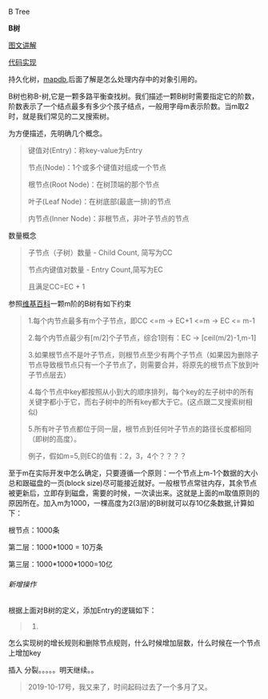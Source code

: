 B Tree

**B树**

[图文讲解](https://www.cnblogs.com/nullzx/p/8729425.html)

[代码实现](https://blog.csdn.net/wangpingfang/article/details/7426943)

持久化树，[mapdb](https://github.com/jankotek/mapdb/),后面了解是怎么处理内存中的对象引用的。



B树也称B-树,它是一颗多路平衡查找树。我们描述一颗B树时需要指定它的阶数，阶数表示了一个结点最多有多少个孩子结点，一般用字母m表示阶数。当m取2时，就是我们常见的二叉搜索树。

为方便描述，先明确几个概念。

> 键值对(Entry)：称key-value为Entry
>
> 
>
> 节点(Node)：1个或多个键值对组成一个节点
>
> 根节点(Root Node)：在树顶端的那个节点
>
> 叶子(Leaf Node)：在树底部(最底一排)的节点
>
> 内节点(Inner Node)：非根节点，非叶子节点的节点

数量概念

> 子节点（子树）数量 - Child Count, 简写为CC
>
> 节点内键值对数量 - Entry Count,简写为EC
>
> 且满足CC=EC + 1



参照[维基百科](https://zh.wikipedia.org/wiki/B树#名字取义)一颗m阶的B树有如下约束

> 1.每个内节点最多有m个子节点，即CC <=m -> EC+1 <=m -> EC <= m-1
>
> 2.每个内节点最少有[m/2]个子节点，综合1则有：EC -> [ceil(m/2)-1,m-1]
>
> 3.如果根节点不是叶子节点，则根节点至少有两个子节点（如果因为删除子节点导致根节点只有一个子节点了，则需要合并，将原先的根节点下放到叶子节点层去）
>
> 4.每个节点中key都按照从小到大的顺序排列，每个key的左子树中的所有关键字都小于它，而右子树中的所有key都大于它。(这点跟二叉搜索树相似)
>
> 5.所有叶子节点都位于同一层，根节点到任何叶子节点的路径长度都相同（即树的高度）。
>
> 例子，假如m=5,则EC的值有：2，3，4个？？？？

至于m在实际开发中怎么确定，只要遵循一个原则：一个节点上m-1个数据的大小总和跟磁盘的一页(block size)尽可能接近就好。一般根节点常驻内存，其余节点被更新后，立即存到磁盘，需要的时候，一次读出来。这就是上面的m取值原则的原因所在。加入m为1000，一棵高度为2(3层)的B树就可以存10亿条数据,计算如下：

根节点：1000条

第二层：1000*1000 = 10万条

第三层：1000\*1000\*1000=10亿



###### 新增操作

根据上面对B树的定义，添加Entry的逻辑如下：

> 1.









怎么实现树的增长规则和删除节点规则，什么时候增加层数，什么时候在一个节点上增加key

插入 分裂。。。。。明天继续。。

> 2019-10-17号，我又来了，时间起码过去了一个多月了又。

